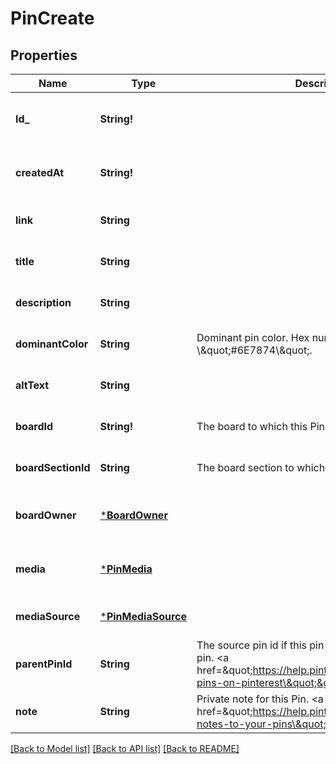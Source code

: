 # PinCreate

## Properties
Name | Type | Description | Notes
------------ | ------------- | ------------- | -------------
**Id_** | **String!** |  | [optional] [readonly] [default to null]
**createdAt** | **String!** |  | [optional] [readonly] [default to null]
**link** | **String** |  | [optional] [default to null]
**title** | **String** |  | [optional] [default to null]
**description** | **String** |  | [optional] [default to null]
**dominantColor** | **String** | Dominant pin color. Hex number, e.g. \\\&quot;#6E7874\\\&quot;. | [optional] [default to null]
**altText** | **String** |  | [optional] [default to null]
**boardId** | **String!** | The board to which this Pin belongs. | [optional] [default to null]
**boardSectionId** | **String** | The board section to which this Pin belongs. | [optional] [default to null]
**boardOwner** | [***BoardOwner**](BoardOwner.md) |  | [optional] [readonly] [default to null]
**media** | [***PinMedia**](PinMedia.md) |  | [optional] [readonly] [default to null]
**mediaSource** | [***PinMediaSource**](PinMediaSource.md) |  | [optional] [default to null]
**parentPinId** | **String** | The source pin id if this pin was saved from another pin. &lt;a href&#x3D;\&quot;https://help.pinterest.com/article/save-pins-on-pinterest\&quot;&gt;Learn more&lt;/a&gt;. | [optional] [default to null]
**note** | **String** | Private note for this Pin. &lt;a href&#x3D;\&quot;https://help.pinterest.com/en/article/add-notes-to-your-pins\&quot;&gt;Learn more&lt;/a&gt;. | [optional] [default to null]

[[Back to Model list]](../README.md#documentation-for-models) [[Back to API list]](../README.md#documentation-for-api-endpoints) [[Back to README]](../README.md)


